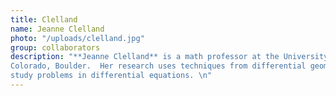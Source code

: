 ```yaml
---
title: Clelland
name: Jeanne Clelland
photo: "/uploads/clelland.jpg"
group: collaborators
description: "**Jeanne Clelland** is a math professor at the University of
Colorado, Boulder.  Her research uses techniques from differential geometry to
study problems in differential equations. \n"
---
```

